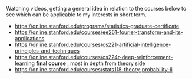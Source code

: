 Watching videos, getting a general idea in relation to the courses below to see which can be applicable to my interests in short term. 

- https://online.stanford.edu/programs/statistics-graduate-certificate
- https://online.stanford.edu/courses/ee261-fourier-transform-and-its-applications
- https://online.stanford.edu/courses/cs221-artificial-intelligence-principles-and-techniques
- https://online.stanford.edu/courses/cs224r-deep-reinforcement-learning **final course** , most in depth from theory side 
- https://online.stanford.edu/courses/stats118-theory-probability-ii
